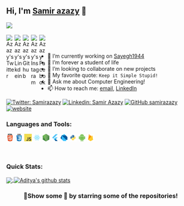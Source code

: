 ## Hi, I'm [Samir azazy](linkedin.com/in/samirazazy) 👋

![](https://komarev.com/ghpvc/?username=samirazazy)

<a href="https://twitter.com/samirazazy"  target="_blank" rel="noopener noreferrer">
  <img align="left" alt="Azazy's Twitter" width="22px" src="https://cdn.jsdelivr.net/npm/simple-icons@v3/icons/twitter.svg" />
</a>
<a href="https://linkedin.com/in/samirazazy"  target="_blank" rel="noopener noreferrer">
  <img align="left" alt="Azazy's Linkdein" width="22px" src="https://cdn.jsdelivr.net/npm/simple-icons@v3/icons/linkedin.svg" />
</a>
<a href="https://github.com/samirazazy"  target="_blank" rel="noopener noreferrer">
  <img align="left" alt="Azazy's Github" width="22px" src="https://cdn.jsdelivr.net/npm/simple-icons@v3/icons/github.svg" />
</a>
<a href="https://instagram.com/samirazazy"  target="_blank" rel="noopener noreferrer">
  <img align="left" alt="Azazy's Instagram" width="22px" src="https://cdn.jsdelivr.net/npm/simple-icons@v3/icons/instagram.svg" />
</a>
<a href="https://www.facebook.com/samiralazazy"  target="_blank" rel="noopener noreferrer">
  <img align="left" alt="Azazy Facebook" width="22px" src="https://cdn.jsdelivr.net/npm/simple-icons@v3/icons/facebook.svg" />
</a>

<br/>
<br/>


- 🔭 I’m currently working on [Sayegh1944](http://www.sayegh1944.com/)
- 🌱 I’m forever a student of life
- 👯 I’m looking to collaborate on new projects
- 🤔 My favorite quote: `Keep it Simple Stupid!`
- 💬 Ask me about Computer Engineering!
- 📫 How to reach me: [email](mailto:samiralazazy@gmail.com), [LinkedIn](https://linkedin.com/in/samirazazy)

[![Twitter: Samirazazy](https://img.shields.io/twitter/follow/Samirazazy?style=social)](https://twitter.com/samirazazy)
[![Linkedin: Samir Azazy](https://img.shields.io/badge/-Samir_Azazy-blue?style=flat-square&logo=Linkedin&logoColor=white&link=https://www.linkedin.com/in/samirazazy)](https://www.linkedin.com/in/samirazazy)
[![GitHub samirazazy](https://img.shields.io/github/followers/samirazazy?label=follow&style=social)](https://github.com/samirazazy)
[![website](https://img.shields.io/badge/PortfolioWebsite-SamirAzazy-2648ff?style=flat-square&logo=google-chrome)](https://samirazazy.github.io/simple-resume/)


### Languages and Tools:  
<code><img height="20" src="https://raw.githubusercontent.com/github/explore/80688e429a7d4ef2fca1e82350fe8e3517d3494d/topics/html/html.png"></code>
<code><img height="20" src="https://raw.githubusercontent.com/github/explore/80688e429a7d4ef2fca1e82350fe8e3517d3494d/topics/css/css.png"></code>
<code><img height="20" src="https://raw.githubusercontent.com/github/explore/80688e429a7d4ef2fca1e82350fe8e3517d3494d/topics/javascript/javascript.png"></code>
<code><img height="20" src="https://raw.githubusercontent.com/github/explore/80688e429a7d4ef2fca1e82350fe8e3517d3494d/topics/react/react.png"></code>
<code><img height="20" src="https://raw.githubusercontent.com/github/explore/80688e429a7d4ef2fca1e82350fe8e3517d3494d/topics/nodejs/nodejs.png"></code>
<code><img height="20" src="https://raw.githubusercontent.com/github/explore/80688e429a7d4ef2fca1e82350fe8e3517d3494d/topics/flutter/flutter.png"></code>
<code><img height="20" src="https://raw.githubusercontent.com/github/explore/80688e429a7d4ef2fca1e82350fe8e3517d3494d/topics/dart/dart.png"></code>
<code><img height="20" src="https://raw.githubusercontent.com/github/explore/80688e429a7d4ef2fca1e82350fe8e3517d3494d/topics/python/python.png"></code>
<code><img height="20" src="https://raw.githubusercontent.com/github/explore/80688e429a7d4ef2fca1e82350fe8e3517d3494d/topics/android/android.png"></code>
<code><img height="20" src="https://raw.githubusercontent.com/github/explore/80688e429a7d4ef2fca1e82350fe8e3517d3494d/topics/firebase/firebase.png"></code>


<br/>

### Quick Stats:

<a href="https://github.com/samirazazy"   target="_blank" rel="noopener noreferrer">
  <img align="center" src="https://github-readme-stats.vercel.app/api/top-langs/?username=samirazazy&theme=dark&hide=TCL" />
</a>

<a href="https://github.com/samirazazy"  target="_blank" rel="noopener noreferrer">
  <img align="center" src="https://github-readme-stats.vercel.app/api?username=samirazazy&show_icons=true&theme=tokyonight&count_private=true&line_height=33" alt="Aditya's github stats"/>
</a>

<div align="center">

### 🔰Show some 💙 by starring some of the repositories!

</div>
